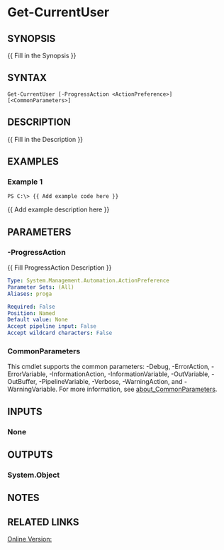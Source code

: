﻿---
external help file: WozTools-help.xml
Module Name: WozTools
online version: https://github.com/Woznet/WozTools/blob/main/docs/Get-CurrentUser.md
schema: 2.0.0
---

# Get-CurrentUser

## SYNOPSIS
{{ Fill in the Synopsis }}

## SYNTAX

```
Get-CurrentUser [-ProgressAction <ActionPreference>] [<CommonParameters>]
```

## DESCRIPTION
{{ Fill in the Description }}

## EXAMPLES

### Example 1
```
PS C:\> {{ Add example code here }}
```

{{ Add example description here }}

## PARAMETERS

### -ProgressAction
{{ Fill ProgressAction Description }}

```yaml
Type: System.Management.Automation.ActionPreference
Parameter Sets: (All)
Aliases: proga

Required: False
Position: Named
Default value: None
Accept pipeline input: False
Accept wildcard characters: False
```

### CommonParameters
This cmdlet supports the common parameters: -Debug, -ErrorAction, -ErrorVariable, -InformationAction, -InformationVariable, -OutVariable, -OutBuffer, -PipelineVariable, -Verbose, -WarningAction, and -WarningVariable. For more information, see [about_CommonParameters](http://go.microsoft.com/fwlink/?LinkID=113216).

## INPUTS

### None
## OUTPUTS

### System.Object
## NOTES

## RELATED LINKS

[Online Version:](https://docs.microsoft.com/en-us/dotnet/api/system.security.securestring)

